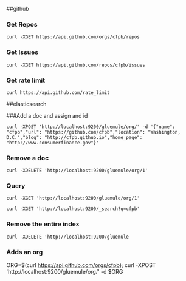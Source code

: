 
##github
### Get Repos
```curl -XGET https://api.github.com/orgs/cfpb/repos```

### Get Issues
```curl -XGET https://api.github.com/repos/cfpb/issues```

### Get rate limit
```curl https://api.github.com/rate_limit```


##elasticsearch

###Add a doc and assign and id

```curl -XPOST 'http://localhost:9200/gluemule/org/' -d '{"name": "cfpb","url": "https://github.com/cfpb","location": "Washington, D.C.","blog": "http://cfpb.github.io","home_page": "http://www.consumerfinance.gov"}'```

### Remove a doc
```curl -XDELETE 'http://localhost:9200/gluemule/org/1'``` 

### Query
```curl -XGET 'http://localhost:9200/gluemule/org/1'```

```curl -XGET 'http://localhost:9200/_search?q=cfpb'```

### Remove the entire index
```curl -XDELETE 'http://localhost:9200/gluemule```

### Adds an org
ORG=$(curl https://api.github.com/orgs/cfpb); curl -XPOST 'http://localhost:9200/gluemule/org/' -d $ORG
